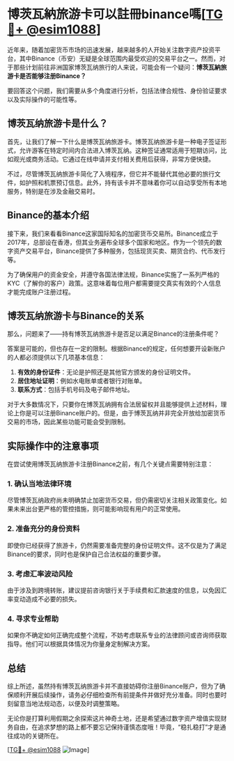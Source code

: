 # 博茨瓦納旅游卡可以註冊binance嗎[[TG💪+ @esim1088](https://t.me/s/esim1088)]

近年来，随着加密货币市场的迅速发展，越来越多的人开始关注数字资产投资平台，其中Binance（币安）无疑是全球范围内最受欢迎的交易平台之一。然而，对于那些计划前往非洲国家博茨瓦纳旅行的人来说，可能会有一个疑问：**博茨瓦納旅游卡是否能够注册Binance？**

要回答这个问题，我们需要从多个角度进行分析，包括法律合规性、身份验证要求以及实际操作的可能性等。

## 博茨瓦纳旅游卡是什么？

首先，让我们了解一下什么是博茨瓦纳旅游卡。博茨瓦纳旅游卡是一种电子签证形式，允许游客在特定时间内合法进入博茨瓦纳。这种签证通常适用于短期访问，比如观光或商务活动。它通过在线申请并支付相关费用后获得，非常方便快捷。

不过，尽管博茨瓦纳旅游卡简化了入境程序，但它并不能替代其他必要的旅行文件，如护照和机票预订信息。此外，持有该卡并不意味着你可以自动享受所有本地服务，特别是在涉及金融交易时。

## Binance的基本介绍

接下来，我们来看看Binance这家国际知名的加密货币交易所。Binance成立于2017年，总部设在香港，但其业务遍布全球多个国家和地区。作为一个领先的数字资产交易平台，Binance提供了多种服务，包括现货买卖、期货合约、代币发行等。

为了确保用户的资金安全，并遵守各国法律法规，Binance实施了一系列严格的KYC（了解你的客户）政策。这意味着每位用户都需要提交真实有效的个人信息才能完成账户注册过程。

## 博茨瓦纳旅游卡与Binance的关系

那么，问题来了——持有博茨瓦纳旅游卡是否足以满足Binance的注册条件呢？

答案是可能的，但也存在一定的限制。根据Binance的规定，任何想要开设新账户的人都必须提供以下几项基本信息：

1. **有效的身份证件**：无论是护照还是其他官方颁发的身份证明文件。
2. **居住地址证明**：例如水电账单或者银行对账单。
3. **联系方式**：包括手机号码及电子邮件地址。

对于大多数情况下，只要你在博茨瓦纳拥有合法居留权并且能够提供上述材料，理论上你是可以注册Binance账户的。但是，由于博茨瓦纳并非完全开放给加密货币交易的市场，因此某些功能可能会受到限制。

## 实际操作中的注意事项

在尝试使用博茨瓦纳旅游卡注册Binance之前，有几个关键点需要特别注意：

### 1. 确认当地法律环境
尽管博茨瓦纳政府尚未明确禁止加密货币交易，但仍需密切关注相关政策变化。如果未来出台更严格的管控措施，则可能影响现有用户的正常使用。

### 2. 准备充分的身份资料
即使你已经获得了旅游卡，仍然需要准备完整的身份证明文件。这不仅是为了满足Binance的要求，同时也是保护自己合法权益的重要步骤。

### 3. 考虑汇率波动风险
由于涉及到跨境转账，建议提前咨询银行关于手续费和汇款速度的信息，以免因汇率变动造成不必要的损失。

### 4. 寻求专业帮助
如果你不确定如何正确完成整个流程，不妨考虑联系专业的法律顾问或咨询师获取指导。他们可以根据具体情况为你量身定制解决方案。

## 总结

综上所述，虽然持有博茨瓦纳旅游卡并不直接妨碍你注册Binance账户，但为了确保顺利开展后续操作，请务必仔细检查所有前提条件并做好充分准备。同时也要时刻留意当地法规动态，以便及时调整策略。

无论你是打算利用假期之余探索这片神奇土地，还是希望通过数字资产增值实现财务自由，在追求梦想的路上都不要忘记保持谨慎态度哦！毕竟，“稳扎稳打”才是通往成功的关键所在。

[[TG💪+ @esim1088](https://t.me/s/esim1088) ![Image](https://i.postimg.cc/4NQfJmqS/Snipaste-2025-05-13-00-14-12.png)]